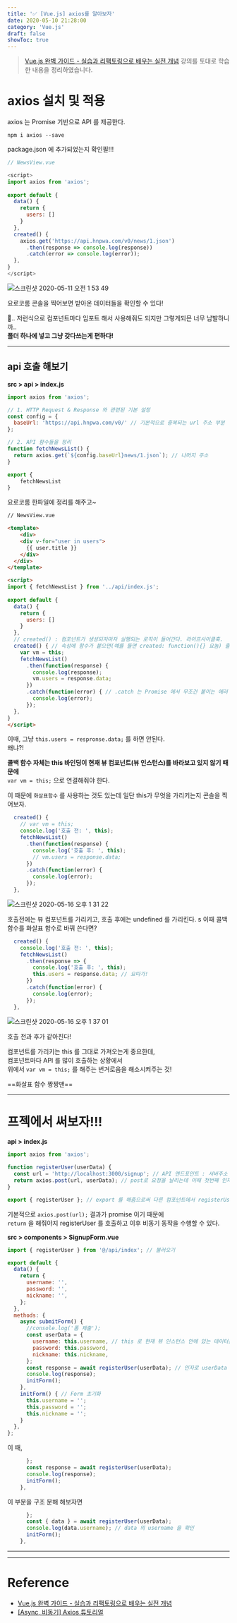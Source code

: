 ```yaml
---
title: '✅ [Vue.js] axios를 알아보자'
date: 2020-05-10 21:28:00
category: 'Vue.js'
draft: false 
showToc: true
---
```



> [Vue.js 완벽 가이드 - 실습과 리팩토링으로 배우는 실전 개념](https://www.inflearn.com/course/vue-js/dashboard)  강의를 토대로 학습한 내용을 정리하였습니다.  
>


# axios 설치 및 적용

axios 는 Promise 기반으로 API 를 제공한다.



```
npm i axios --save
```

package.json 에 추가되었는지 확인필!!!



```js
// NewsView.vue

<script>
import axios from 'axios';
  
export default {
  data() {
    return {
      users: []
    }
  },
  created() {
    axios.get('https://api.hnpwa.com/v0/news/1.json')
      .then(response => console.log(response))
      .catch(error => console.log(error));
  },
}
</script>
```

![스크린샷 2020-05-11 오전 1 53 49](https://user-images.githubusercontent.com/55340876/81505467-442e0e80-932a-11ea-84e8-4495b082014d.png)



요로코롬 콘솔을 찍어보면 받아온 데이터들을 확인할 수 있다!



🤔.. 저런식으로 컴포넌트마다 임포트 해서 사용해줘도 되지만 그렇게되믄 너무 남발하니까..   
**폴더 하나에 넣고 그냥 갖다쓰는게 편하다!**



---

## api 호출 해보기



**src > api > index.js**

```js
import axios from 'axios';

// 1. HTTP Request & Response 와 관련된 기본 설정
const config = {
  baseUrl: 'https://api.hnpwa.com/v0/' // 기본적으로 중복되는 url 주소 부분
};

// 2. API 함수들을 정리
function fetchNewsList() {
  return axios.get(`${config.baseUrl}news/1.json`); // 나머지 주소
}

export {
	fetchNewsList
}
```

요로코롬 한파일에 정리를 해주고~



```html
// NewsView.vue

<template>
	<div>
    <div v-for="user in users">
      {{ user.title }}
  	</div>
  </div>
</template>

<script>
import { fetchNewsList } from '../api/index.js';
  
export default {
  data() {
    return {
      users: []
    }
  },
  // created() : 컴포넌트가 생성되자마자 실행되는 로직이 들어간다. 라이프사이클훅.
  created() { // 속성에 함수가 붙으면(예를 들면 created: function(){} 요놈) 줄여서 쓴다. ES6 축약문법.
    var vm = this;
    fetchNewsList()
      .then(function(response) {
        console.log(response);
        vm.users = response.data;
      })
      .catch(function(error) { // .catch 는 Promise 에서 무조건 붙이는 에러 처리 구문이다.
        console.log(error);
      });
  },
}
</script>
```

이때, 그냥 `this.users = respronse.data;` 를 하면 안된다.   
왜냐?! 

**콜백 함수 자체는 this 바인딩이 현재 뷰 컴포넌트(뷰 인스턴스)를 바라보고 있지 않기 때문에**  
`var vm = this;` 으로 연결해줘야 한다.  



이 때문에 `화살표함수` 를 사용하는 것도 있는데 일단 this가 무엇을 가리키는지 콘솔을 찍어보자.

```js
  created() { 
    // var vm = this;
    console.log('호출 전: ', this);
    fetchNewsList()
      .then(function(response) {
        console.log('호출 후: ', this);
        // vm.users = response.data;
      })
      .catch(function(error) { 
        console.log(error);
      });
  },
```

![스크린샷 2020-05-16 오후 1 31 22](https://user-images.githubusercontent.com/55340876/82110437-8cf62500-9779-11ea-8381-25b773366e1f.png)

호출전에는 뷰 컴포넌트를 가리키고, 호출 후에는 undefined 를 가리킨다.  s
이때 콜백 함수를 화살표 함수로 바꿔 쓴다면?

```js
  created() { 
    console.log('호출 전: ', this);
    fetchNewsList()
      .then(response => {
        console.log('호출 후: ', this);
        this.users = response.data; // 요따가!
      })
      .catch(function(error) { 
        console.log(error);
      });
  },
```

![스크린샷 2020-05-16 오후 1 37 01](https://user-images.githubusercontent.com/55340876/82110567-553bad00-977a-11ea-9b4a-30d80940f43b.png)

호출 전과 후가 같아진다!

컴포넌트를 가리키는 this 를 그대로 가져오는게 중요한데,   
컴포넌트마다 API 를 많이 호출하는 상황에서  
위에서 `var vm = this;`  를 해주는 번거로움을 해소시켜주는 것!  

==화살표 함수 짱짱맨==



---



# 프젝에서 써보자!!!

**api > index.js**

```js
import axios from 'axios';

function registerUser(userData) {
  const url = 'http://localhost:3000/signup'; // API 엔드포인트 : 서버주소
  return axios.post(url, userData); // post로 요청을 날리는데 이때 첫번째 인자로 필요한건 url, 두번째 인자는 data!
}

export { registerUser }; // export 를 해줌으로써 다른 컴포넌트에서 registerUser 를 들고와서 호출 가능!
```

기본적으로 `axios.post(url);` 결과가 promise 이기 때문에  
`return` 을 해줘야지 registerUser 를 호출하고 이후 비동기 동작을 수행할 수 있다.



**src > components > SignupForm.vue** 

```js
import { registerUser } from '@/api/index'; // 불러오기

export default {
  data() {
    return {
      username: '',
      password: '',
      nickname: '',
    };
  },
  methods: {
    async submitForm() {
      //console.log('폼 제출');
      const userData = {
        username: this.username, // this 로 현재 뷰 인스턴스 안에 있는 데이터를 가르킴
        password: this.password,
        nickname: this.nickname,
      };
      const response = await registerUser(userData); // 인자로 userData 를 넘기면 index.js에 post에까지 전달이 된다.
      console.log(response);
      initForm();
    },
    initForm() { // Form 초기화
      this.username = '';
      this.password = '';
      this.nickname = '';
    }
  },
};
```

이 때,

```js
      };
      const response = await registerUser(userData); 
      console.log(response);
      initForm();
    },
```

이 부분을 구조 분해 해보자면

```js
      };
      const { data } = await registerUser(userData); 
      console.log(data.username); // data 의 username 을 확인
      initForm();
    },
```










---
---

# Reference  
- [Vue.js 완벽 가이드 - 실습과 리팩토링으로 배우는 실전 개념](https://www.inflearn.com/course/vue-js/dashboard)
- [[Async, 비동기] Axios 튜토리얼]([https://velog.io/@rohkorea86/%EB%B9%84%EB%8F%99%EA%B8%B0-%EB%B9%84%EB%8F%99%EA%B8%B0%EC%97%90-%EB%8C%80%ED%95%B4%EC%84%9C-%EC%B0%A8%EA%B7%BC%EC%B0%A8%EA%B7%BC-%EB%8B%A4%EB%A3%A8%EB%A0%A4%EA%B3%A0-%ED%95%A9%EB%8B%88%EB%8B%A4](https://velog.io/@rohkorea86/비동기-비동기에-대해서-차근차근-다루려고-합니다))

